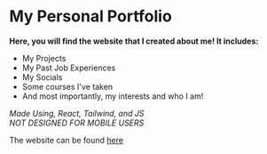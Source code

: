 # My Personal Portfolio 
**Here, you will find the website that I created about me! It includes:**

* My Projects
* My Past Job Experiences
* My Socials
* Some courses I've taken
* And most importantly, my interests and who I am!

*Made Using, React, Tailwind, and JS* <br/>
*NOT DESIGNED FOR MOBILE USERS*

The website can be found [here](https://karthiu.github.io/)

